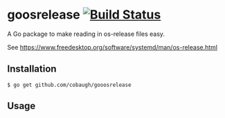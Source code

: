 # goosrelease [![Build Status](https://travis-ci.org/cobaugh/goosrelease.svg?branch=master)](https://travis-ci.org/cobaugh/goosrelease)

A Go package to make reading in os-release files easy.

See https://www.freedesktop.org/software/systemd/man/os-release.html

## Installation
`$ go get github.com/cobaugh/gooosrelease`

## Usage


